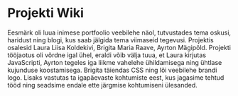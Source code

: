# Projekti Wiki

Eesmärk oli luua inimese portfoolio veebilehe näol, tutvustades tema oskusi, haridust ning blogi, kus saab jälgida tema viimaseid tegevusi.
Projektis osalesid Laura Liisa Koldekivi, Brigita Maria Raave, Ayrton Mägipõld.
Projekti tööjaotus oli võrdne igal ühel, eraldi võib välja tuua, et Laura kirjutas JavaScripti, Ayrton tegeles iga liikme vahelehe ühildamisega ning ühtlase kujunduse koostamisega.
Brigita täiendas CSS ning lõi veebilehe brandi logo. Lisaks vastutas ta igapäevaste kohtumiste eest, kus jagasime tehtud tööd ning seadsime endale ette järgmise kohtumiseni ülesanded.
